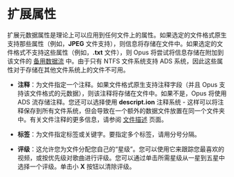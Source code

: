 # 扩展属性

扩展元数据属性是理论上可以应用到任何文件上的属性。如果选定的文件格式原生支持那些属性（例如，**JPEG** 文件支持），则信息将存储在文件中。如果选定的文件格式不支持这些属性（例如，**.txt** 文件），则 Opus 将尝试将信息存储在附加到该文件的 [备用数据流](http://en.wikipedia.org/wiki/Alternate_data_stream) 中。由于只有 NTFS 文件系统支持 ADS 系统，因此这些属性对于存储在其他文件系统上的文件不可用。

- **注释**：为文件指定一个注释。如果文件格式原生支持注释字段（并且 Opus 支持该文件格式的元数据），则该注释将存储在文件中。如果不是，Opus 将使用 ADS 流存储注释。您还可以选择使用 **descript.ion** 注释系统 - 这样可以将注释保存到所有文件系统，但会导致在一个额外的数据文件放置在同一个文件夹中。有关文件注释的更多信息，请参阅 [文件描述](../file_descriptions.zh.md) 页面。

- **标签**：为文件指定标签或关键字。要指定多个标签，请用分号分隔。

- **评级**：这允许您为文件分配您自己的“星级”。您可以使用它来跟踪您最喜欢的视频，或按优先级对歌曲进行评级。您可以通过单击所需星级从一星到五星中选择一个评级。单击小 **X** 按钮以清除评级。